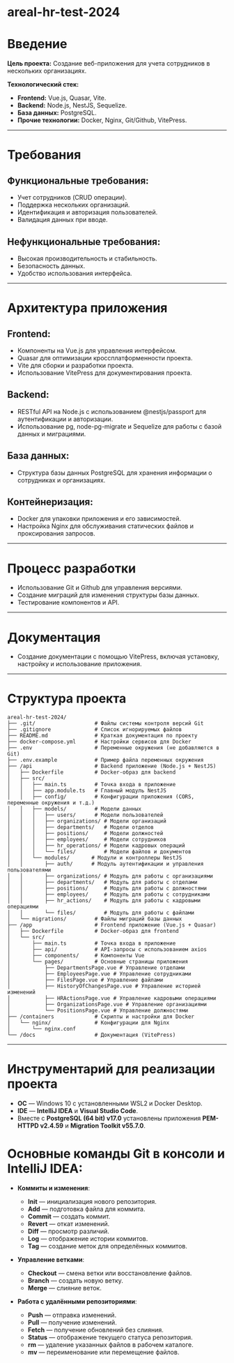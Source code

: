 # areal-hr-test-2024

# Введение
**Цель проекта:** Создание веб-приложения для учета сотрудников в нескольких организациях.

**Технологический стек:**
- **Frontend:** Vue.js, Quasar, Vite.
- **Backend:** Node.js, NestJS, Sequelize.
- **База данных:** PostgreSQL.
- **Прочие технологии:** Docker, Nginx, Git/Github, VitePress.

---

# Требования

## Функциональные требования:
- Учет сотрудников (CRUD операции).
- Поддержка нескольких организаций.
- Идентификация и авторизация пользователей.
- Валидация данных при вводе.

## Нефункциональные требования:
- Высокая производительность и стабильность.
- Безопасность данных.
- Удобство использования интерфейса.

---

# Архитектура приложения

## Frontend:
- Компоненты на Vue.js для управления интерфейсом.
- Quasar для оптимизации кроссплатформенности проекта.
- Vite для сборки и разработки проекта.
- Использование VitePress для документирования проекта.

## Backend:
- RESTful API на Node.js с использованием @nestjs/passport для аутентификации и авторизации.
- Использование pg, node-pg-migrate и Sequelize для работы с базой данных и миграциями.

## База данных:
- Структура базы данных PostgreSQL для хранения информации о сотрудниках и организациях.

## Контейнеризация:
- Docker для упаковки приложения и его зависимостей.
- Настройка Nginx для обслуживания статических файлов и проксирования запросов.

---

# Процесс разработки
- Использование Git и Github для управления версиями.
- Создание миграций для изменения структуры базы данных.
- Тестирование компонентов и API.

---

# Документация
- Создание документации с помощью VitePress, включая установку, настройку и использование приложения.

---

# Структура проекта

```plaintext
areal-hr-test-2024/
├── .git/                   # Файлы системы контроля версий Git
├── .gitignore              # Список игнорируемых файлов
├── README.md               # Краткая документация по проекту
├── docker-compose.yml      # Настройки сервисов для Docker
├── .env                    # Переменные окружения (не добавляются в Git)
├── .env.example            # Пример файла переменных окружения
├── /api                    # Backend приложение (Node.js + NestJS)
│   ├── Dockerfile          # Docker-образ для backend
│   ├── src/
│   │   ├── main.ts         # Точка входа в приложение
│   │   ├── app.module.ts   # Главный модуль NestJS
│   │   ├── config/         # Конфигурации приложения (CORS, переменные окружения и т.д.)
│   │   ├── models/         # Модели данных
│   │   │   ├── users/      # Модели пользователей
│   │   │   ├── organizations/ # Модели организаций
│   │   │   ├── departments/   # Модели отделов
│   │   │   ├── positions/     # Модели должностей
│   │   │   ├── employees/     # Модели сотрудников
│   │   │   ├── hr_operations/ # Модели кадровых операций
│   │   │   └── files/         # Модели файлов и документов
│   │   └── modules/       # Модули и контроллеры NestJS
│   │       ├── auth/      # Модуль аутентификации и управления пользователями
│   │       ├── organizations/ # Модуль для работы с организациями
│   │       ├── departments/   # Модуль для работы с отделами
│   │       ├── positions/     # Модуль для работы с должностями
│   │       ├── employees/     # Модуль для работы с сотрудниками
│   │       ├── hr_actions/    # Модуль для работы с кадровыми операциями
│   │       └── files/         # Модуль для работы с файлами
│   └── migrations/         # Файлы миграций базы данных
├── /app                    # Frontend приложение (Vue.js + Quasar)
│   ├── Dockerfile          # Docker-образ для frontend
│   └── src/
│       ├── main.ts         # Точка входа в приложение
│       ├── api/            # API-запросы с использованием axios
│       ├── components/     # Компоненты Vue
│       └── pages/          # Основные страницы приложения
│           ├── DepartmentsPage.vue # Управление отделами
│           ├── EmployeesPage.vue # Управление сотрудниками
│           ├── FilesPage.vue # Управление файлами
│           ├── HistoryOfChangesPage.vue # Управление историей изменений
│           ├── HRActionsPage.vue # Управление кадровыми операциями
│           ├── OrganizationsPage.vue # Управление организациями
│           └── PositionsPage.vue # Управление должностями
├── /containers             # Скрипты и настройки для Docker
│   └── nginx/              # Конфигурации для Nginx
│       └── nginx.conf
└── /docs                   # Документация (VitePress)
```
---

# Инструментарий для реализации проекта
- **ОC** — Windows 10 с установленными WSL2 и Docker Desktop.
- **IDE** — **IntelliJ IDEA** и **Visual Studio Code**.
- Вместе с **PostgreSQL (64 bit) v17.0** установлены приложения **PEM-HTTPD v2.4.59** и **Migration Toolkit v55.7.0**.

# Основные команды Git в консоли и IntelliJ IDEA:
- **Коммиты и изменения**:
	- **Init** — инициализация нового репозитория.
	- **Add** — подготовка файла для коммита.
	- **Commit** — создать коммит.
	- **Revert** —  откат изменений.
	- **Diff** — просмотр различий.
	- **Log** — отображение истории коммитов.
	- **Tag** — создание меток для определённых коммитов.

- **Управление ветками**:
	- **Checkout** — смена ветки или восстановление файлов.
	- **Branch** — создать новую ветку.
	- **Merge** — слияние веток.

- **Работа с удалёнными репозиториями**:
	- **Push** — отправка изменений.
	- **Pull** — получение изменений.
	- **Fetch** — получение обновлений без слияния.
	- **Status** — отображение текущего статуса репозитория.
	- **rm** — удаление указанных файлов в рабочем каталоге.
	- **mv** — переименование или перемещение файлов.